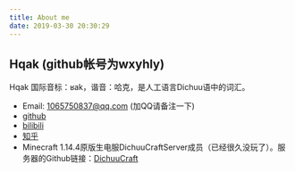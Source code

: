 ```yaml
---
title: About me
date: 2019-03-30 20:30:29
---
```

## Hqak (github帐号为wxyhly)
Hqak 国际音标：ʁak，谐音：哈克，是人工语言Dichuu语中的词汇。
- Email: 1065750837@qq.com (加QQ请备注一下)
- [github](https://github.com/wxyhly)
- [bilibili](https://space.bilibili.com/454422438)
- [知乎](https://www.zhihu.com/people/wxyhly)
- Minecraft 1.14.4原版生电服DichuuCraftServer成员（已经很久没玩了）。服务器的Github链接：[DichuuCraft](https://github.com/dichuucraft/)
